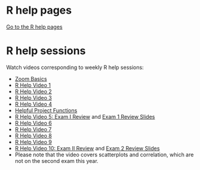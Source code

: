 # R help pages

[Go to the R help pages](r-help/)

# R help sessions

Watch videos corresponding to weekly R help sessions:

* [Zoom Basics](https://youtu.be/1nmqJB-ktgI)
* [R Help Video 1](https://youtu.be/0i9WI6OUGZ8)
* [R Help Video 2](https://youtu.be/eHOe7mFgEXk)
* [R Help Video 3](https://youtu.be/qHJ9_pCiMJc)
* [R Help Video 4](https://youtu.be/tLhzoZj8cwY)
* [Helpful Project Functions](https://youtu.be/b42M7fS9o4k)
* [R Help Video 5: Exam I Review](https://youtu.be/iJRRum2MAFk) and [Exam 1 Review Slides](https://github.com/HoldenArcher/Exam-1-Review/raw/master/Test%201%20review.pdf)
* [R Help Video 6](https://youtu.be/CgdrcbEDjQY)
* [R Help Video 7](https://youtu.be/qPtBgDAmIzA)
* [R Help Video 8](https://youtu.be/t5FLS7w7vuo)
* [R Help Video 9](https://youtu.be/IjDmT5wdYQk)
* [R Help Video 10: Exam II Review](https://youtu.be/JnJQ8RhFJb4) and [Exam 2 Review Slides](https://github.com/HoldenArcher/Exam-1-Review/raw/master/Test%202%20review.pdf)
* Please note that the video covers scatterplots and correlation, which are not on the second exam this year.
